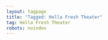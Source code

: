 ```yaml
---
layout: tagpage
title: "Tagged: Hella Fresh Theater"
tag: Hella Fresh Theater
robots: noindex
---
```

